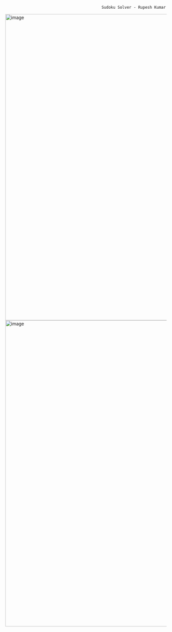                                               Sudoku Solver - Rupesh Kumar

<img width="955" alt="image" src="https://github.com/RupeshSinha22/SudokuSolver/assets/119124076/63fe4bb6-5d2e-4fb3-8978-d7b85b63f37f">

<img width="955" alt="image" src="https://github.com/RupeshSinha22/SudokuSolver/assets/119124076/bdbdd3d8-745a-4ec3-9ec6-f3b9d40d2f10">
